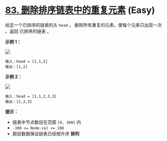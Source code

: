 # [83. 删除排序链表中的重复元素][link] (Easy)

[link]: https://leetcode.cn/problems/remove-duplicates-from-sorted-list/

给定一个已排序的链表的头 `head` ， 删除所有重复的元素，使每个元素只出现一次 。返回 已排序的链表 。

**示例 1：**

![](https://assets.leetcode.com/uploads/2021/01/04/list1.jpg)

```
输入：head = [1,1,2]
输出：[1,2]
```

**示例 2：**

![](https://assets.leetcode.com/uploads/2021/01/04/list2.jpg)

```
输入：head = [1,1,2,3,3]
输出：[1,2,3]
```

**提示：**

- 链表中节点数目在范围 `[0, 300]` 内
- `-100 <= Node.val <= 100`
- 题目数据保证链表已经按升序 **排列**
